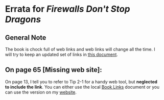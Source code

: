 # Errata for *Firewalls Don't Stop Dragons*

## General Note

The book is chock full of web links and web links will change all the time. I will try to keep an updated set of links in [this document](BookLinks_v3.md).

## On **page 65** [Missing web site]:
 
On page 13, I tell you to refer to Tip 2-1 for a handy web tool, but **neglected to include the link**. You can either use the local [Book Links](BookLinks_v3.md) document or you can use the version on my [website](https://firewallsdontstopdragons.com/book-links-v3/).
